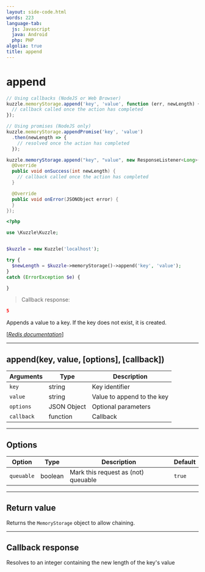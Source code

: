 ```yaml
---
layout: side-code.html
words: 223
language-tab:
  js: Javascript
  java: Android
  php: PHP
algolia: true
title: append
---
```


# append

```js
// Using callbacks (NodeJS or Web Browser)
kuzzle.memoryStorage.append('key', 'value', function (err, newLength) {
  // callback called once the action has completed
});

// Using promises (NodeJS only)
kuzzle.memoryStorage.appendPromise('key', 'value')
  .then(newLength => {
    // resolved once the action has completed
  });
```

```java
kuzzle.memoryStorage.append("key", "value", new ResponseListener<Long>() {
  @Override
  public void onSuccess(int newLength) {
    // callback called once the action has completed
  }

  @Override
  public void onError(JSONObject error) {
  }
});
```

```php
<?php

use \Kuzzle\Kuzzle;


$kuzzle = new Kuzzle('localhost');

try {
  $newLength = $kuzzle->memoryStorage()->append('key', 'value');
}
catch (ErrorException $e) {

}
```

> Callback response:

```json
5
```

Appends a value to a key. If the key does not exist, it is created.

[[_Redis documentation_]](https://redis.io/commands/append)

---

## append(key, value, [options], [callback])

| Arguments | Type | Description |
|---------------|---------|----------------------------------------|
| `key` | string | Key identifier |
| `value` | string | Value to append to the key |
| `options` | JSON Object | Optional parameters |
| `callback` | function | Callback |

---

## Options

| Option | Type | Description | Default |
|---------------|---------|----------------------------------------|---------|
| `queuable` | boolean | Mark this request as (not) queuable | ``true`` |

---

## Return value

Returns the `MemoryStorage` object to allow chaining.

---

## Callback response

Resolves to an integer containing the new length of the key's value
